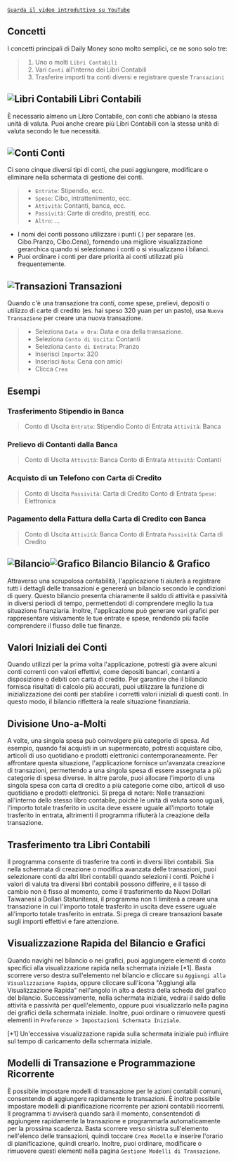 
[`Guarda il video introduttivo su YouTube`](https://youtu.be/uN3GkA_Afuw)

## Concetti

I concetti principali di Daily Money sono molto semplici, ce ne sono solo tre:

> 1. Uno o molti `Libri Contabili`
> 2. Vari `Conti` all'interno dei Libri Contabili
> 3. Trasferire importi tra conti diversi e registrare queste `Transazioni`

## ![Libri Contabili](icon:///notebook-multiple) Libri Contabili

È necessario almeno un Libro Contabile, con conti che abbiano la stessa unità di valuta. Puoi anche creare più Libri Contabili con la stessa unità di valuta secondo le tue necessità.

## ![Conti](icon:///bookmark-multiple) Conti

Ci sono cinque diversi tipi di conti, che puoi aggiungere, modificare o eliminare nella schermata di gestione dei conti.

> - `Entrate`: Stipendio, ecc.
> - `Spese`: Cibo, intrattenimento, ecc.
> - `Attività`: Contanti, banca, ecc.
> - `Passività`: Carte di credito, prestiti, ecc.
> - `Altro`: ...

* I nomi dei conti possono utilizzare i punti (.) per separare (es. Cibo.Pranzo, Cibo.Cena), fornendo una migliore visualizzazione gerarchica quando si selezionano i conti o si visualizzano i bilanci.
* Puoi ordinare i conti per dare priorità ai conti utilizzati più frequentemente.

## ![Transazioni](icon:///receipt) Transazioni 

Quando c'è una transazione tra conti, come spese, prelievi, depositi o utilizzo di carte di credito (es. hai speso 320 yuan per un pasto), usa `Nuova Transazione` per creare una nuova transazione.
> - Seleziona `Data e Ora`: Data e ora della transazione.
> - Seleziona `Conto di Uscita`: Contanti
> - Seleziona `Conto di Entrata`: Pranzo
> - Inserisci `Importo`: 320
> - Inserisci `Nota`: Cena con amici
> - Clicca `Crea`

## Esempi

### Trasferimento Stipendio in Banca

> Conto di Uscita `Entrate`: Stipendio
> Conto di Entrata `Attività`: Banca

### Prelievo di Contanti dalla Banca

> Conto di Uscita `Attività`: Banca
> Conto di Entrata `Attività`: Contanti

### Acquisto di un Telefono con Carta di Credito

> Conto di Uscita `Passività`: Carta di Credito
> Conto di Entrata `Spese`: Elettronica

### Pagamento della Fattura della Carta di Credito con Banca

> Conto di Uscita `Attività`: Banca 
> Conto di Entrata `Passività`: Carta di Credito

## ![Bilancio](icon:///scale-balance)![Grafico Bilancio](icon:///chart-pie) Bilancio & Grafico

Attraverso una scrupolosa contabilità, l'applicazione ti aiuterà a registrare tutti i dettagli delle transazioni e genererà un bilancio secondo le condizioni di query. Questo bilancio presenta chiaramente il saldo di attività e passività in diversi periodi di tempo, permettendoti di comprendere meglio la tua situazione finanziaria. Inoltre, l'applicazione può generare vari grafici per rappresentare visivamente le tue entrate e spese, rendendo più facile comprendere il flusso delle tue finanze.

## Valori Iniziali dei Conti

Quando utilizzi per la prima volta l'applicazione, potresti già avere alcuni conti correnti con valori effettivi, come depositi bancari, contanti a disposizione o debiti con carta di credito. Per garantire che il bilancio fornisca risultati di calcolo più accurati, puoi utilizzare la funzione di inizializzazione dei conti per stabilire i corretti valori iniziali di questi conti. In questo modo, il bilancio rifletterà la reale situazione finanziaria.

## Divisione Uno-a-Molti

A volte, una singola spesa può coinvolgere più categorie di spesa. Ad esempio, quando fai acquisti in un supermercato, potresti acquistare cibo, articoli di uso quotidiano e prodotti elettronici contemporaneamente. Per affrontare questa situazione, l'applicazione fornisce un'avanzata creazione di transazioni, permettendo a una singola spesa di essere assegnata a più categorie di spesa diverse. In altre parole, puoi allocare l'importo di una singola spesa con carta di credito a più categorie come cibo, articoli di uso quotidiano e prodotti elettronici. Si prega di notare: Nelle transazioni all'interno dello stesso libro contabile, poiché le unità di valuta sono uguali, l'importo totale trasferito in uscita deve essere uguale all'importo totale trasferito in entrata, altrimenti il programma rifiuterà la creazione della transazione.

## Trasferimento tra Libri Contabili

Il programma consente di trasferire tra conti in diversi libri contabili. Sia nella schermata di creazione o modifica avanzata delle transazioni, puoi selezionare conti da altri libri contabili quando selezioni i conti. Poiché i valori di valuta tra diversi libri contabili possono differire, e il tasso di cambio non è fisso al momento, come il trasferimento da Nuovi Dollari Taiwanesi a Dollari Statunitensi, il programma non ti limiterà a creare una transazione in cui l'importo totale trasferito in uscita deve essere uguale all'importo totale trasferito in entrata. Si prega di creare transazioni basate sugli importi effettivi e fare attenzione.

## Visualizzazione Rapida del Bilancio e Grafici

Quando navighi nel bilancio o nei grafici, puoi aggiungere elementi di conto specifici alla visualizzazione rapida nella schermata iniziale [*1]. Basta scorrere verso destra sull'elemento nel bilancio e cliccare su `Aggiungi alla Visualizzazione Rapida`, oppure cliccare sull'icona "Aggiungi alla Visualizzazione Rapida" nell'angolo in alto a destra della scheda del grafico del bilancio. Successivamente, nella schermata iniziale, vedrai il saldo delle attività e passività per quell'elemento, oppure puoi visualizzarlo nella pagina dei grafici della schermata iniziale. Inoltre, puoi ordinare o rimuovere questi elementi in `Preferenze > Impostazioni Schermata Iniziale`.

[*1] Un'eccessiva visualizzazione rapida sulla schermata iniziale può influire sul tempo di caricamento della schermata iniziale.

## Modelli di Transazione e Programmazione Ricorrente

È possibile impostare modelli di transazione per le azioni contabili comuni, consentendo di aggiungere rapidamente le transazioni. È inoltre possibile impostare modelli di pianificazione ricorrente per azioni contabili ricorrenti. Il programma ti avviserà quando sarà il momento, consentendoti di aggiungere rapidamente la transazione e programmarla automaticamente per la prossima scadenza. Basta scorrere verso sinistra sull'elemento nell'elenco delle transazioni, quindi toccare `Crea Modello` e inserire l'orario di pianificazione, quindi crearlo. Inoltre, puoi ordinare, modificare o rimuovere questi elementi nella pagina `Gestione Modelli di Transazione`.
